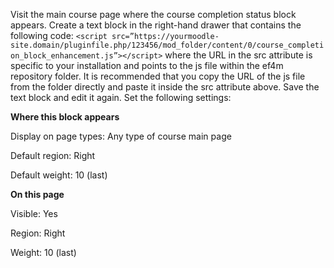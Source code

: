 Visit the main course page where the course completion status block appears. Create a text block in the right-hand drawer that contains the following code:
`<script src=”https://yourmoodle-site.domain/pluginfile.php/123456/mod_folder/content/0/course_completion_block_enhancement.js”></script>`
where the URL in the src attribute is specific to your installation and points to the js file within the ef4m repository folder. It is recommended that you copy the URL of the js file from the folder directly and paste it inside the src attribute above.
Save the text block and edit it again. Set the following settings:

**Where this block appears**

Display on page types: Any type of course main page

Default region: Right

Default weight: 10 (last)



**On this page**

Visible: Yes

Region: Right

Weight: 10 (last)